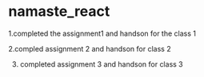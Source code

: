 # namaste_react

1.completed the assignment1 and handson for the class 1

2.compled assignment 2 and handson for class 2

3. completed assignment 3 and handson for class 3